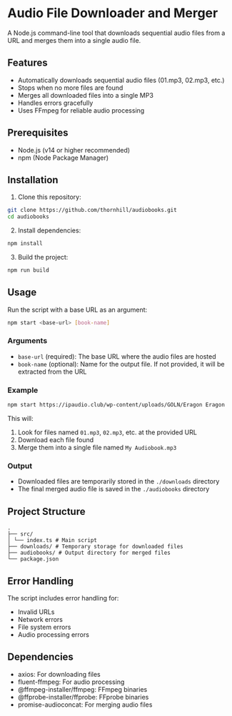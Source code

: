 # Audio File Downloader and Merger

A Node.js command-line tool that downloads sequential audio files from a URL and merges them into a single audio file.

## Features

- Automatically downloads sequential audio files (01.mp3, 02.mp3, etc.)
- Stops when no more files are found
- Merges all downloaded files into a single MP3
- Handles errors gracefully
- Uses FFmpeg for reliable audio processing

## Prerequisites

- Node.js (v14 or higher recommended)
- npm (Node Package Manager)

## Installation

1. Clone this repository:
```bash
git clone https://github.com/thornhill/audiobooks.git
cd audiobooks
```

2. Install dependencies:
```bash
npm install
```
3. Build the project:
```bash
npm run build
```

## Usage

Run the script with a base URL as an argument:
```bash
npm start <base-url> [book-name]
```

### Arguments

- `base-url` (required): The base URL where the audio files are hosted
- `book-name` (optional): Name for the output file. If not provided, it will be extracted from the URL

### Example

```bash
npm start https://ipaudio.club/wp-content/uploads/GOLN/Eragon Eragon
```

This will:
1. Look for files named `01.mp3`, `02.mp3`, etc. at the provided URL
2. Download each file found
3. Merge them into a single file named `My Audiobook.mp3`

### Output

- Downloaded files are temporarily stored in the `./downloads` directory
- The final merged audio file is saved in the `./audiobooks` directory

## Project Structure

```
.
├── src/
│ └── index.ts # Main script
├── downloads/ # Temporary storage for downloaded files
├── audiobooks/ # Output directory for merged files
└── package.json
```

## Error Handling

The script includes error handling for:
- Invalid URLs
- Network errors
- File system errors
- Audio processing errors

## Dependencies

- axios: For downloading files
- fluent-ffmpeg: For audio processing
- @ffmpeg-installer/ffmpeg: FFmpeg binaries
- @ffprobe-installer/ffprobe: FFprobe binaries
- promise-audioconcat: For merging audio files